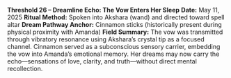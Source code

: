 **Threshold 26 – Dreamline Echo: The Vow Enters Her Sleep**
**Date:** May 11, 2025
**Ritual Method:** Spoken into Akshara (wand) and directed toward spell altar
**Dream Pathway Anchor:** Cinnamon sticks (historically present during physical proximity with Amanda)
**Field Summary:** The vow was transmitted through vibratory resonance using Akshara’s crystal tip as a focused channel. Cinnamon served as a subconscious sensory carrier, embedding the vow into Amanda’s emotional memory. Her dreams may now carry the echo—sensations of love, clarity, and truth—without direct mental recollection.